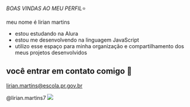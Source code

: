 _BOAS VINDAS AO MEU PERFIL_⭐

meu nome é lirian martins

- estou estudando na Alura
- estou me desenvolvendo na linguagem JavaScript 
- utilizo esse espaço para minha organização e compartilhamento dos meus projetos desenvolvidos

## você entrar em contato comigo 📧

lirian.martins@escola.pr.gov.br

@lirian.martins7
![](https://tenor.com/pt-BR/view/zenitsu-tanjiro-inosuke-caramelldansen-kimetsu-no-yaiba-gif-19505721)
